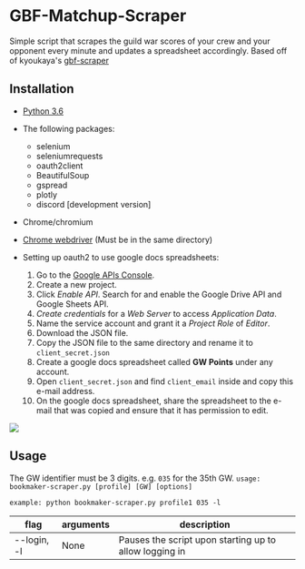# GBF-Matchup-Scraper

Simple script that scrapes the guild war scores of your crew and your opponent every minute and updates a spreadsheet accordingly. Based off of kyoukaya's [gbf-scraper](https://github.com/kyoukaya/gbf-scraper)

## Installation

* [Python 3.6](https://www.python.org/downloads/)
* The following packages:
  * selenium
  * seleniumrequests
  * oauth2client
  * BeautifulSoup
  * gspread
  * plotly
  * discord [development version]
* Chrome/chromium
* [Chrome webdriver](https://sites.google.com/a/chromium.org/chromedriver/downloads) (Must be in the same directory)

* Setting up oauth2 to use google docs spreadsheets:
  1. Go to the [Google APIs Console](https://console.developers.google.com/).
  2. Create a new project.
  3. Click *Enable API*. Search for and enable the Google Drive API and Google Sheets API.
  4. *Create credentials* for a *Web Server* to access *Application Data*.
  5. Name the service account and grant it a *Project Role* of *Editor*.
  6. Download the JSON file.
  7. Copy the JSON file to the same directory and rename it to `client_secret.json`
  8. Create a google docs spreadsheet called **GW Points** under any account.
  9. Open `client_secret.json` and find `client_email` inside and copy this e-mail address.
  10. On the google docs spreadsheet, share the spreadsheet to the e-mail that was copied and ensure that it has permission to edit.

![](https://i.imgur.com/fzwqc2u.gif)
  
 ## Usage
 The GW identifier must be 3 digits. e.g. `035` for the 35th GW.
`usage: bookmaker-scraper.py [profile] [GW] [options]`

`example: python bookmaker-scraper.py profile1 035 -l`

|flag|arguments|description|
|---------|---------|-----------|
|--login, -l|None|Pauses the script upon starting up to allow logging in|